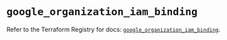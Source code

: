 # `google_organization_iam_binding`

Refer to the Terraform Registry for docs: [`google_organization_iam_binding`](https://registry.terraform.io/providers/hashicorp/google-beta/6.12.0/docs/resources/google_organization_iam_binding).
